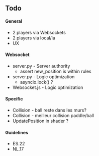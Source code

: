 ## Todo
#### General
* 2 players via Websockets
* 2 players via local/ia
* UX 

#### Websocket
- server.py - Server authority
	- assert new_position is within rules
- server.py - Logic optimization
	- asyncio.lock() ?
- Websocket.js - Logic optimization

#### Specific
- Collision - ball reste dans les murs?
- Collision - meilleur collision paddle/ball
- UpdatePosition in shader ?

#### Guidelines
- ES.22
- NL.17

